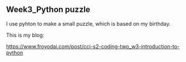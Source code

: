 ## Week3_Python puzzle

I use pyhton to make a small puzzle, which is based on my birthday.

This is my blog:

https://www.froyodai.com/post/cci-s2-coding-two_w3-introduction-to-python
